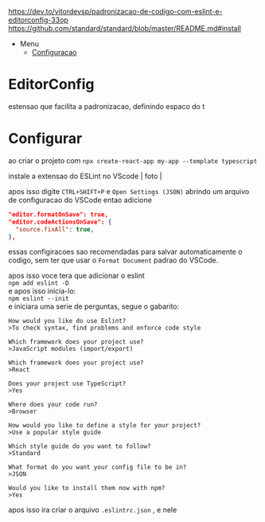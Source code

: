 https://dev.to/vitordevsp/padronizacao-de-codigo-com-eslint-e-editorconfig-33op
https://github.com/standard/standard/blob/master/README.md#install

- Menu
  - [Configuracao](#configurar)

# EditorConfig

estensao que facilita a padronizacao, definindo espaco do t

# Configurar

ao criar o projeto com
`npx create-react-app my-app --template typescript`

instale a extensao do ESLint no VScode
| foto |

apos isso digite `CTRL+SHIFT+P` e `Open Settings (JSON)` abrindo um arquivo de configuracao do VSCode
entao adicione

```JSON
"editor.formatOnSave": true,
"editor.codeActionsOnSave": {
  "source.fixAll": true,
},
```

essas configiracoes sao recomendadas para salvar automaticamente o codigo, sem ter que usar o `Format Document` padrao do VSCode.

apos isso voce tera que adicionar o eslint
<br>`npm add eslint -D`<br>
e apos isso inicia-lo:
<br>`npm eslint --init`<br>
e iniciara uma serie de perguntas, segue o gabarito:

```
How would you like do use Eslint?
>To check syntax, find problems and enforce code style

Which framework does your project use?
>JavaScript modules (import/export)

Which framework does your project use?
>React

Does your project use TypeScript?
>Yes

Where does your code run?
>Browser

How would you like to define a style for your project?
>Use a popular style guide

Which style guide do you want to follow?
>Standard

What format do you want your config file to be in?
>JSON

Would you like to install them now with npm?
>Yes
```

apos isso ira criar o arquivo `.eslintrc.json` , e nele
